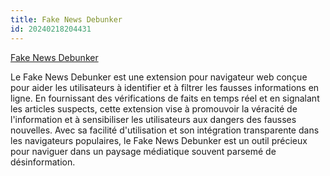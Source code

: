 ```yaml
---
title: Fake News Debunker
id: 20240218204431
---
```

 [Fake News Debunker](https://chromewebstore.google.com/detail/fake-news-debunker-by-inv/mhccpoafgdgbhnjfhkcmgknndkeenfhe?pli=1)

Le Fake News Debunker est une extension pour navigateur web conçue pour aider les utilisateurs à identifier et à filtrer les fausses informations en ligne. En fournissant des vérifications de faits en temps réel et en signalant les articles suspects, cette extension vise à promouvoir la véracité de l'information et à sensibiliser les utilisateurs aux dangers des fausses nouvelles. Avec sa facilité d'utilisation et son intégration transparente dans les navigateurs populaires, le Fake News Debunker est un outil précieux pour naviguer dans un paysage médiatique souvent parsemé de désinformation.